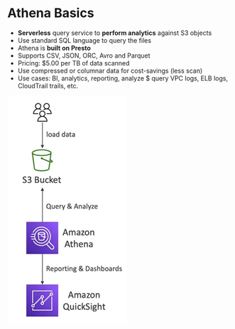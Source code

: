 # Athena Basics

- **Serverless** query service to **perform analytics** against S3 objects
- Use standard SQL language to query the files
- Athena is **built on Presto**
- Supports CSV, JSON, ORC, Avro and Parquet
- Pricing: $5.00 per TB of data scanned
- Use compressed  or columnar data for cost-savings (less scan)
- Use cases: BI, analytics, reporting, analyze $ query VPC logs, ELB logs, CloudTrail trails, etc.

![Athena](../../images/database/athena.png)


